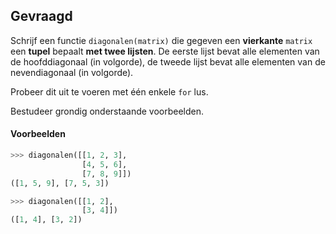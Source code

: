 ## Gevraagd
Schrijf een functie `diagonalen(matrix)` die gegeven een **vierkante** `matrix` een **tupel** bepaalt **met twee lijsten**. De eerste lijst bevat alle elementen van de hoofddiagonaal (in volgorde), de tweede lijst bevat alle elementen van de nevendiagonaal (in volgorde).

Probeer dit uit te voeren met één enkele `for` lus.

Bestudeer grondig onderstaande voorbeelden.

#### Voorbeelden

```python
>>> diagonalen([[1, 2, 3],
                [4, 5, 6],
                [7, 8, 9]])
([1, 5, 9], [7, 5, 3])
```

```python
>>> diagonalen([[1, 2],
                [3, 4]])
([1, 4], [3, 2])
```